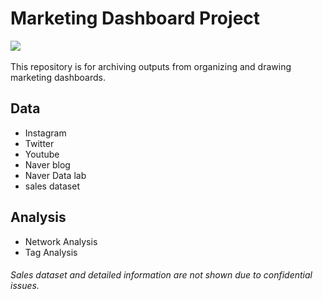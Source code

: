 # Marketing Dashboard Project
<p align="left">
  <img src="https://img.shields.io/badge/Python-3776AB?style=flat-square&logo=Python&logoColor=white"/></a>&nbsp
</p>

This repository is for archiving outputs from organizing and drawing marketing dashboards.  



<h2> Data </h2>

- Instagram
- Twitter
- Youtube
- Naver blog
- Naver Data lab 
- sales dataset

<h2> Analysis </h2>

- Network Analysis
- Tag Analysis

###### <i> Sales dataset and detailed information are not shown due to confidential issues.</i>


